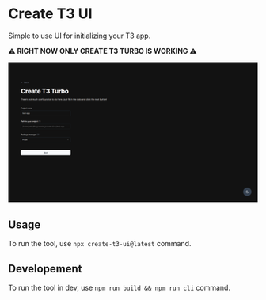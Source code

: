# Create T3 UI

Simple to use UI for initializing your T3 app.

**⚠️ RIGHT NOW ONLY CREATE T3 TURBO IS WORKING ⚠️**

![Screenshot](https://raw.githubusercontent.com/PiotrekPKP/create-t3-ui/main/.github/assets/screenshot.png)

## Usage

To run the tool, use `npx create-t3-ui@latest` command.

## Developement

To run the tool in dev, use `npm run build && npm run cli` command.
